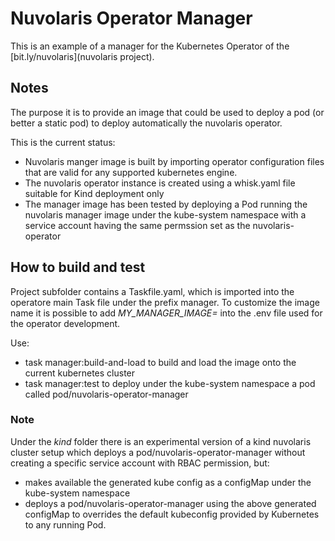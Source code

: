 <!--
  ~ Licensed to the Apache Software Foundation (ASF) under one
  ~ or more contributor license agreements.  See the NOTICE file
  ~ distributed with this work for additional information
  ~ regarding copyright ownership.  The ASF licenses this file
  ~ to you under the Apache License, Version 2.0 (the
  ~ "License"); you may not use this file except in compliance
  ~ with the License.  You may obtain a copy of the License at
  ~
  ~   http://www.apache.org/licenses/LICENSE-2.0
  ~
  ~ Unless required by applicable law or agreed to in writing,
  ~ software distributed under the License is distributed on an
  ~ "AS IS" BASIS, WITHOUT WARRANTIES OR CONDITIONS OF ANY
  ~ KIND, either express or implied.  See the License for the
  ~ specific language governing permissions and limitations
  ~ under the License.
  ~
-->
# Nuvolaris Operator Manager

This is an example of a manager for the Kubernetes Operator of the [bit.ly/nuvolaris](nuvolaris project).

## Notes

The purpose it is to provide an image that could be used to deploy a pod (or better a static pod) to deploy automatically the nuvolaris operator. 

This is the current status:

- Nuvolaris manger image is built by importing operator configuration files that are valid for any supported kubernetes engine. 
- The nuvolaris operator instance is created using a whisk.yaml file suitable for Kind deployment only
- The manager image has been tested by deploying a Pod running the nuvolaris manager image under the kube-system namespace with a service account having the same permssion set as the nuvolaris-operator

## How to build and test
Project subfolder contains a Taskfile.yaml, which is imported into the operatore main Task file under the prefix manager. To customize the image name it is possible to add *MY_MANAGER_IMAGE=* into the .env file used for the operator development.

Use:

- task manager:build-and-load to build and load the image onto the current kubernetes cluster
- task manager:test to deploy under the kube-system namespace a pod called pod/nuvolaris-operator-manager

### Note
Under the *kind* folder there is an experimental version of a kind nuvolaris cluster setup which deploys a pod/nuvolaris-operator-manager without creating a specific service account with RBAC permission, but:
- makes available the generated kube config as a configMap under the kube-system namespace
- deploys a pod/nuvolaris-operator-manager using the above generated configMap to overrides the default kubeconfig provided by Kubernetes to any running Pod.

